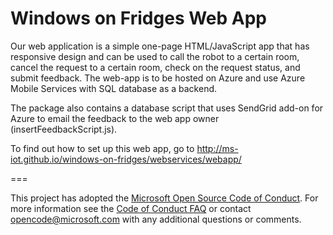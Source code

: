 # Windows on Fridges Web App
Our web application is a simple one-page HTML/JavaScript app that has responsive design and can be used to call the robot to a certain room, cancel the request to a certain room, check on the request status, and submit feedback.
The web-app is to be hosted on Azure and use Azure Mobile Services with SQL database as a backend.

The package also contains a database script that uses SendGrid add-on for Azure to email the feedback to the web app owner (insertFeedbackScript.js).

To find out how to set up this web app, go to http://ms-iot.github.io/windows-on-fridges/webservices/webapp/

===

This project has adopted the [Microsoft Open Source Code of Conduct](http://microsoft.github.io/codeofconduct). For more information see the [Code of Conduct FAQ](http://microsoft.github.io/codeofconduct/faq.md) or contact [opencode@microsoft.com](mailto:opencode@microsoft.com) with any additional questions or comments. 
